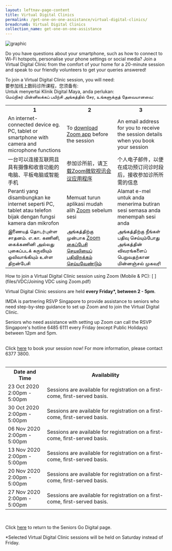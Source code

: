 ```yaml
---
layout: leftnav-page-content
title: Virtual Digital Clinics
permalink: /get-one-on-one-assistance/virtual-digital-clinics/
breadcrumb: Virtual Digital Clinics
collection_name: get-one-on-one-assistance
---
```


![graphic](/images/get-one-on-one-assistance/virtual-dc.jpg)

Do you have questions about your smartphone, such as how to connect to Wi-Fi hotspots, personalise your phone settings or social media? Join a Virtual Digital Clinic from the comfort of your home for a 20-minute session and speak to our friendly volunteers to get your queries answered!  

To join a Virtual Digital Clinic session, you will need: <br> 要参加线上数码诊所课程，您须备有: <br> Untuk menyertai Klinik Digital Maya, anda perlukan: <br> மெய்நிகர் மின்னிலக்கப் பயிற்சி அங்கத்தில் சேர, உங்களுக்குத் தேவையானவை:

<table>
  <tr>
    <th>1</th>
    <th>2</th>
    <th>3</th>
  </tr>
  <tr>
    <td>An internet-connected device eg. PC, tablet or smartphone with camera and microphone functions</td>
    <td>To <a href="https://zoom.us/download#client_4meeting" target="_blank">download Zoom app</a> before the session</td>
    <td>An email address for you to receive the session details when you book your session</td>
  </tr>
<tr>
  <td>一台可以连接互联网且具有摄像和收音功能的电脑、平板电脑或智能手机</td>
  <td>参加诊所前，请<a href="https://zoom.us/download#client_4meeting" target="_blank">下载Zoom微软视讯会议应用程序</a></td>
  <td>个人电子邮件，以便在成功预订问诊时段后，接收参加诊所所需的信息</td>
  </tr>
<tr>
  <td>Peranti yang disambungkan ke internet seperti PC, tablet atau telefon bijak dengan fungsi kamera dan mikrofon</td>
  <td>Memuat turun aplikasi mudah alih <a href="https://zoom.us/download#client_4meeting" target="_blank">Zoom</a> sebelum sesi</td>
  <td>Alamat e-mel untuk anda menerima butiran sesi semasa anda menempah sesi anda</td>
</tr>
  <tr>
  <td>இணையத் தொடர்புள்ள சாதனம். எ.கா. கணினி, கைக்கணினி அல்லது புகைப்படக் கருவியும் ஒலிவாங்கியும் உள்ள திறன்பேசி</td>
  <td>அங்கத்திற்கு முன்பாக <a href="https://zoom.us/download#client_4meeting" target="_blank">Zoom கைப்பேசி செயலியைப் பதிவிறக்கம் செய்யவேண்டும் </a></td>
  <td>அங்கத்திற்கு நீங்கள் பதிவு செய்யும்போது அங்கத்தின் விவரங்களைப் பெறுவதற்கான மின்னஞ்சல் முகவரி </td>
</tr>
</table>
How to join a Virtual Digital Clinic session using Zoom (Mobile & PC): [ ](files/VDC/Joining VDC using Zoom.pdf)<br>

Virtual Digital Clinic sessions are held <b>every Friday*, between 2 - 5pm</b>.<br>

IMDA is partnering RSVP Singapore to provide assistance to seniors who need step-by-step guidance to set up Zoom and to join the Virtual Digital Clinic.<br>

Seniors who need assistance with setting up Zoom can call the RSVP Singapore's hotline 6485 6111 every Friday (except Public Holidays) between 12pm and 5pm.<br><br>


Click <a href="https://outlook.office365.com/owa/calendar/VirtualDigitalClinic@imsilver.imda.gov.sg/bookings/" target="_blank">here</a> to book your session now! For more information, please contact 6377 3800.<br><br>

<table>
  <tr>
    <th>Date and Time</th>
    <th>Availability</th>
  </tr>
   <tr>
   <td>23 Oct 2020<br>2:00pm - 5:00pm </td>
  <td>Sessions are available for registration on a first-come, first-served basis.</td>
  </tr>
   <tr>
   <td>30 Oct 2020<br>2:00pm - 5:00pm </td>
  <td>Sessions are available for registration on a first-come, first-served basis.</td>
  </tr>
  <tr>
   <td>06 Nov 2020<br>2:00pm - 5:00pm </td>
  <td>Sessions are available for registration on a first-come, first-served basis.</td>
  </tr>
  <tr>
   <td>13 Nov 2020<br>2:00pm - 5:00pm </td>
  <td>Sessions are available for registration on a first-come, first-served basis.</td>
  </tr>
  <tr>
   <td>20 Nov 2020<br>2:00pm - 5:00pm </td>
  <td>Sessions are available for registration on a first-come, first-served basis.</td>
  </tr>
  <tr>
   <td>27 Nov 2020<br>2:00pm - 5:00pm </td>
  <td>Sessions are available for registration on a first-come, first-served basis.</td>
  </tr>
</table>
<br>

Click <a href="https://www.imda.gov.sg/seniorsgodigital/" target="_blank">here</a> to return to the Seniors Go Digital page.

*Selected Virtual Digital Clinic sessions will be held on Saturday instead of Friday.
